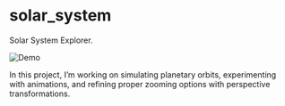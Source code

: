 # solar_system

Solar System Explorer.

![Demo](demo.gif)

In this project, I’m working on simulating planetary orbits, experimenting with animations, 
and refining proper zooming options with perspective transformations.

